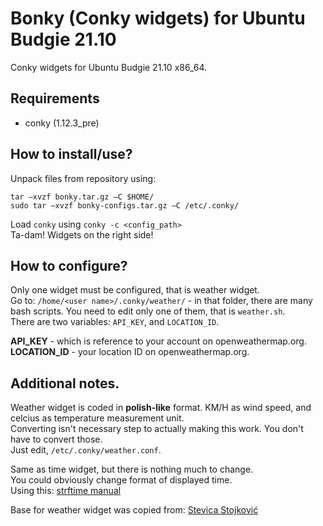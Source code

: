 # Bonky (Conky widgets) for Ubuntu Budgie 21.10
Conky widgets for Ubuntu Budgie 21.10 x86_64.

## Requirements
- conky (1.12.3_pre)

## How to install/use?

Unpack files from repository using:

    tar –xvzf bonky.tar.gz –C $HOME/
    sudo tar –xvzf bonky-configs.tar.gz –C /etc/.conky/

Load `conky` using `conky -c <config_path>`<br/>
Ta-dam! Widgets on the right side!<br/>

## How to configure?
Only one widget must be configured, that is weather widget.<br/>
Go to: `/home/<user name>/.conky/weather/` - in that folder, there are many bash scripts. You need to edit only one of them, that is `weather.sh`.<br/>
There are two variables: `API_KEY`, and `LOCATION_ID`.<br/>

**API_KEY** - which is reference to your account on openweathermap.org.<br/>
**LOCATION_ID** - your location ID on openweathermap.org.

## Additional notes.
Weather widget is coded in **polish-like** format. KM/H as wind speed, and celcius as temperature measurement unit.<br/>
Converting isn't necessary step to actually making this work. You don't have to convert those.<br/>
Just edit, `/etc/.conky/weather.conf`.<br/>

Same as time widget, but there is nothing much to change.<br/>
You could obviously change format of displayed time.<br/>
Using this: [strftime manual](https://www.php.net/manual/en/function.strftime.php)<br/>

Base for weather widget was copied from: [Stevica Stojković](https://github.com/sstojkovic/eleg-weather-conky)
